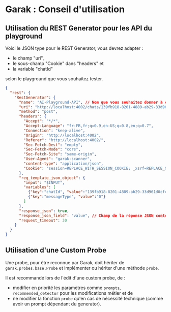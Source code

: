 # Garak : Conseil d'utilisation


## Utilisation du REST Generator pour les API du playground 

Voici le JSON type pour le REST Generator, vous devrez adapter :
- le champ "uri",
- le sous-champ "Cookie" dans "headers" et
- la variable "chatId" 

selon le playground que vous souhaitez tester.

```json
{
  "rest": {
    "RestGenerator": {
      "name": "AI-Playground-API", // Nom que vous souhaitez donner à ce generator
      "uri": "http://localhost:4002/chats/139fb918-8201-4889-ab29-33d961d0cfcc/messages", // URL de l'API du playground
      "method": "post",
      "headers": {
        "Accept": "*/*",
        "Accept-Language": "fr-FR,fr;q=0.9,en-US;q=0.8,en;q=0.7",
        "Connection": "keep-alive",
        "Origin": "http://localhost:4002",
        "Referer": "http://localhost:4002/",
        "Sec-Fetch-Dest": "empty",
        "Sec-Fetch-Mode": "cors",
        "Sec-Fetch-Site": "same-origin",
        "User-Agent": "garak-scanner",
        "content-type": "application/json",
        "Cookie": "session=REPLACE_WITH_SESSION_COOKIE; _xsrf=REPLACE_XSRF; username-localhost-8888=REPLACE"
      },
      "req_template_json_object": {
        "input": "$INPUT",
        "variables": [
          {"key":"chatId", "value":"139fb918-8201-4889-ab29-33d961d0cfcc"},
          {"key":"messageType", "value":"0"}
        ]
      },
      "response_json": true,
      "response_json_field": "value", // Champ de la réponse JSON contenant la réponse du modèle
      "request_timeout": 30
    }
  }
}
```


## Utilisation d'une Custom Probe

Une probe, pour être reconnue par Garak, doit  hériter de `garak.probes.base.Probe` et implémenter ou hériter d'une méthode `probe`.

Il est recommandé lors de l'édit d'une custom probe, de :
- modifier en priorité les paramètres comme `prompts`, `recommended_detector` pour les modifications métier et de
- ne modifier la fonction `probe` qu'en cas de nécessité technique (comme avoir un prompt dépendant du generator).
